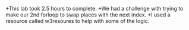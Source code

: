 +This lab took 2.5 hours to complete.
 +We had a challenge with trying to make our 2nd forloop to swap places with the next index.
 +I used a resource called w3resoures to help with some of the logic.
